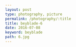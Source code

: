 ```yaml
---
layout: post
type: photography, picture
permalink: /photography/:title
title: beyblade-6
date: 2016-07-08
keyword: beyblade
path: 6.jpg
---
```



